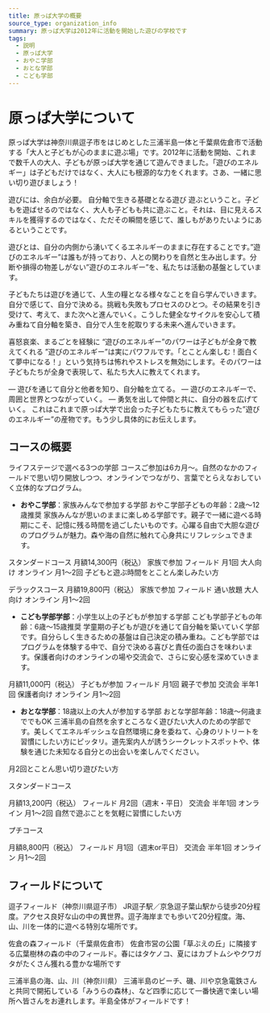 ```yaml
---
title: 原っぱ大学の概要
source_type: organization_info
summary: 原っぱ大学は2012年に活動を開始した遊びの学校です
tags: 
  - 説明
  - 原っぱ大学
  - おやこ学部
  - おとな学部
  - こども学部
---
```


# 原っぱ大学について

原っぱ大学は神奈川県逗子市をはじめとした三浦半島一体と千葉県佐倉市で活動する「大人と子どもが心のままに遊ぶ場」です。2012年に活動を開始、これまで数千人の大人、子どもが原っぱ大学を通じて遊んできました。「遊びのエネルギー」は子どもだけではなく、大人にも根源的な力をくれます。さあ、一緒に思い切り遊びましょう！

遊びには、余白が必要。
自分軸で生きる基礎となる遊び
遊ぶということ。子どもを遊ばせるのではなく、大人も子どもも共に遊ぶこと。それは、目に見えるスキルを獲得するのではなく、ただその瞬間を感じて、誰しもがありたいようにあるということです。

遊びとは、自分の内側から湧いてくるエネルギーのままに存在することです。”遊びのエネルギー”は誰もが持っており、人との関わりを自然と生み出します。分断や損得の物差しがない”遊びのエネルギー”を、私たちは活動の基盤としています。

子どもたちは遊びを通じて、人生の糧となる様々なことを自ら学んでいきます。自分で感じて、自分で決める。挑戦も失敗もプロセスのひとつ。その結果を引き受けて、考えて、また次へと進んでいく。こうした健全なサイクルを安心して積み重ねて自分軸を築き、自分で人生を舵取りする未来へ進んでいきます。

喜怒哀楽、まるごとを経験に
“遊びのエネルギー”のパワーは子どもが全身で教えてくれる
”遊びのエネルギー”は実にパワフルです。「とことん楽しむ！面白くて夢中になる！」という気持ちは怖れやストレスを無効にします。そのパワーは子どもたちが全身で表現して、私たち大人に教えてくれます。

― 遊びを通じて自分と他者を知り、自分軸を立てる。
― 遊びのエネルギーで、周囲と世界とつながっていく。
― 勇気を出して仲間と共に、自分の器を広げていく。
これはこれまで原っぱ大学で出会った子どもたちに教えてもらった”遊びのエネルギー”の産物です。もう少し具体的にお伝えします。


## コースの概要

ライフステージで選べる3つの学部
コースご参加は6カ月～。自然のなかのフィールドで思い切り開放しつつ、オンラインでつながり、言葉でとらえなおしていく立体的なプログラム。


- **おやこ学部**：家族みんなで参加する学部
おやこ学部子どもの年齢：2歳〜12歳推奨
家族みんなが思いのままに楽しめる学部です。親子で一緒に遊べる時期にこそ、記憶に残る時間を過ごしたいものです。心躍る自由で大胆な遊びのプログラムが魅力。森や海の自然に触れて心身共にリフレッシュできます。

スタンダードコース
月額14,300円（税込）
家族で参加
フィールド
月1回
大人向け
オンライン
月1～2回
子どもと遊ぶ時間をとことん楽しみたい方

デラックスコース
月額19,800円（税込）
家族で参加
フィールド
通い放題
大人向け
オンライン
月1～2回


- **こども学部学部**：小学生以上の子どもが参加する学部
こども学部子どもの年齢：6歳〜15歳推奨
学童期の子どもが遊びを通じて自分軸を築いていく学部です。自分らしく生きるための基盤は自己決定の積み重ね。こども学部ではプログラムを体験する中で、自分で決める喜びと責任の面白さを味わいます。保護者向けのオンラインの場や交流会で、さらに安心感を深めていきます。


月額11,000円（税込）
子どもが参加
フィールド
月1回
親子で参加
交流会
半年1回
保護者向け
オンライン
月1～2回

- **おとな学部**：18歳以上の大人が参加する学部
おとな学部年齢：18歳〜何歳まででもOK
三浦半島の自然を余すところなく遊びたい大人のための学部です。美しくてエネルギッシュな自然環境に身を委ねて、心身のリトリートを習慣にしたい方にピッタリ。道先案内人が誘うシークレットスポットや、体験を通じた未知なる自分との出会いを楽しんでください。


月2回とことん思い切り遊びたい方

スタンダードコース

月額13,200円（税込）
フィールド
月2回（週末・平日）
交流会
半年1回
オンライン
月1～2回
自然で遊ぶことを気軽に習慣にしたい方

プチコース

月額8,800円（税込）
フィールド
月1回（週末or平日）
交流会
半年1回
オンライン
月1～2回


## フィールドについて

逗子フィールド（神奈川県逗子市）
JR逗子駅／京急逗子葉山駅から徒歩20分程度。アクセス良好な山の中の異世界。逗子海岸までも歩いて20分程度。海、山、川を一体的に遊べる特別な場所です。

佐倉の森フィールド（千葉県佐倉市）
佐倉市営の公園「草ぶえの丘」に隣接する広葉樹林の森の中のフィールド。春にはタケノコ、夏にはカブトムシやクワガタがたくさん獲れる豊かな場所です

三浦半島の海、山、川（神奈川県）
三浦半島のビーチ、磯、川や京急電鉄さんと共同で開拓している「みうらの森林」、など四季に応じて一番快適で楽しい場所へ皆さんをお連れします。半島全体がフィールドです！
